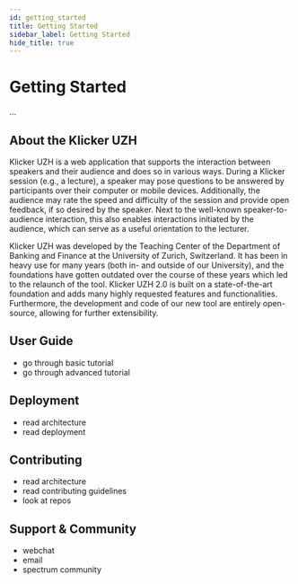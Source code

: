 ```yaml
---
id: getting_started
title: Getting Started
sidebar_label: Getting Started
hide_title: true
---
```


# Getting Started

...

## About the Klicker UZH

Klicker UZH is a web application that supports the interaction between speakers and their audience and does so in various ways. During a Klicker session (e.g., a lecture), a speaker may pose questions to be answered by participants over their computer or mobile devices. Additionally, the audience may rate the speed and difficulty of the session and provide open feedback, if so desired by the speaker. Next to the well-known speaker-to-audience interaction, this also enables interactions initiated by the audience, which can serve as a useful orientation to the lecturer.

Klicker UZH was developed by the Teaching Center of the Department of Banking and Finance at the University of Zurich, Switzerland. It has been in heavy use for many years (both in- and outside of our University), and the foundations have gotten outdated over the course of these years which led to the relaunch of the tool. Klicker UZH 2.0 is built on a state-of-the-art foundation and adds many highly requested features and functionalities. Furthermore, the development and code of our new tool are entirely open-source, allowing for further extensibility.

## User Guide

- go through basic tutorial
- go through advanced tutorial

## Deployment

- read architecture
- read deployment

## Contributing

- read architecture
- read contributing guidelines
- look at repos

## Support & Community

- webchat
- email
- spectrum community
